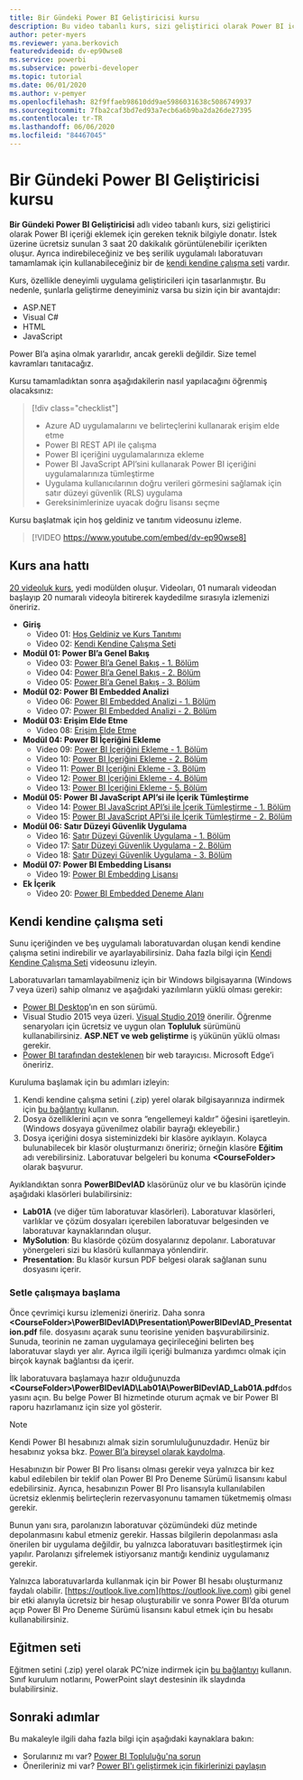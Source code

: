 ```yaml
---
title: Bir Gündeki Power BI Geliştiricisi kursu
description: Bu video tabanlı kurs, sizi geliştirici olarak Power BI içeriği eklemek için gereken teknik bilgiyle donatır.
author: peter-myers
ms.reviewer: yana.berkovich
featuredvideoid: dv-ep90wse8
ms.service: powerbi
ms.subservice: powerbi-developer
ms.topic: tutorial
ms.date: 06/01/2020
ms.author: v-pemyer
ms.openlocfilehash: 82f9ffaeb98610dd9ae5986031638c5086749937
ms.sourcegitcommit: 7fba2caf3bd7ed93a7ecb6a6b9ba2da26de27395
ms.contentlocale: tr-TR
ms.lasthandoff: 06/06/2020
ms.locfileid: "84467045"
---
```

# <a name="power-bi-developer-in-a-day-course"></a>Bir Gündeki Power BI Geliştiricisi kursu

**Bir Gündeki Power BI Geliştiricisi** adlı video tabanlı kurs, sizi geliştirici olarak Power BI içeriği eklemek için gereken teknik bilgiyle donatır. İstek üzerine ücretsiz sunulan 3 saat 20 dakikalık görüntülenebilir içerikten oluşur. Ayrıca indirebileceğiniz ve beş serilik uygulamalı laboratuvarı tamamlamak için kullanabileceğiniz bir de [kendi kendine çalışma seti](#self-study-kit) vardır.

Kurs, özellikle deneyimli uygulama geliştiricileri için tasarlanmıştır. Bu nedenle, şunlarla geliştirme deneyiminiz varsa bu sizin için bir avantajdır:

- ASP.NET
- Visual C#
- HTML
- JavaScript

Power BI’a aşina olmak yararlıdır, ancak gerekli değildir. Size temel kavramları tanıtacağız.

Kursu tamamladıktan sonra aşağıdakilerin nasıl yapılacağını öğrenmiş olacaksınız:

> [!div class="checklist"]
> - Azure AD uygulamalarını ve belirteçlerini kullanarak erişim elde etme
> - Power BI REST API ile çalışma
> - Power BI içeriğini uygulamalarınıza ekleme
> - Power BI JavaScript API’sini kullanarak Power BI içeriğini uygulamalarınıza tümleştirme
> - Uygulama kullanıcılarının doğru verileri görmesini sağlamak için satır düzeyi güvenlik (RLS) uygulama
> - Gereksinimlerinize uyacak doğru lisansı seçme

Kursu başlatmak için hoş geldiniz ve tanıtım videosunu izleme.

> [!VIDEO https://www.youtube.com/embed/dv-ep90wse8]

## <a name="course-outline"></a>Kurs ana hattı

[20 videoluk kurs](https://www.youtube.com/playlist?list=PL1N57mwBHtN1AGWHnJMhtvJCIG_IlC07D), yedi modülden oluşur. Videoları, 01 numaralı videodan başlayıp 20 numaralı videoyla bitirerek kaydedilme sırasıyla izlemenizi öneririz.

- **Giriş**
  - Video 01: [Hoş Geldiniz ve Kurs Tanıtımı](https://www.youtube.com/watch?v=dv-ep90wse8&list=PL1N57mwBHtN1AGWHnJMhtvJCIG_IlC07D)
  - Video 02: [Kendi Kendine Çalışma Seti](https://www.youtube.com/watch?v=X0P9Mdqx7sY&list=PL1N57mwBHtN1AGWHnJMhtvJCIG_IlC07D)
- **Modül 01: Power BI’a Genel Bakış**
  - Video 03: [Power BI’a Genel Bakış - 1. Bölüm](https://www.youtube.com/watch?v=LD3RlDdRi-0&list=PL1N57mwBHtN1AGWHnJMhtvJCIG_IlC07D)
  - Video 04: [Power BI’a Genel Bakış - 2. Bölüm](https://www.youtube.com/watch?v=jmHXlHI5hn0&list=PL1N57mwBHtN1AGWHnJMhtvJCIG_IlC07D)
  - Video 05: [Power BI’a Genel Bakış - 3. Bölüm](https://www.youtube.com/watch?v=uujSR_7cfL4&list=PL1N57mwBHtN1AGWHnJMhtvJCIG_IlC07D)
- **Modül 02: Power BI Embedded Analizi**
  - Video 06: [Power BI Embedded Analizi - 1. Bölüm](https://www.youtube.com/watch?v=2QBnfUwnuMk&list=PL1N57mwBHtN1AGWHnJMhtvJCIG_IlC07D)
  - Video 07: [Power BI Embedded Analizi - 2. Bölüm](https://www.youtube.com/watch?v=7Jda5x7Qe7Q&list=PL1N57mwBHtN1AGWHnJMhtvJCIG_IlC07D)
- **Modül 03: Erişim Elde Etme**
  - Video 08: [Erişim Elde Etme](https://www.youtube.com/watch?v=3dYCMTsDT3c&list=PL1N57mwBHtN1AGWHnJMhtvJCIG_IlC07D)
- **Modül 04: Power BI İçeriğini Ekleme**
  - Video 09: [Power BI İçeriğini Ekleme - 1. Bölüm](https://www.youtube.com/watch?v=caKS8PQJnyo&list=PL1N57mwBHtN1AGWHnJMhtvJCIG_IlC07D)
  - Video 10: [Power BI İçeriğini Ekleme - 2. Bölüm](https://www.youtube.com/watch?v=XbYt8ZX3q9k&list=PL1N57mwBHtN1AGWHnJMhtvJCIG_IlC07D)
  - Video 11: [Power BI İçeriğini Ekleme - 3. Bölüm](https://www.youtube.com/watch?v=mXmFrHuYVh8&list=PL1N57mwBHtN1AGWHnJMhtvJCIG_IlC07D)
  - Video 12: [Power BI İçeriğini Ekleme - 4. Bölüm](https://www.youtube.com/watch?v=9YNm90K8FhA&list=PL1N57mwBHtN1AGWHnJMhtvJCIG_IlC07D)
  - Video 13: [Power BI İçeriğini Ekleme - 5. Bölüm](https://www.youtube.com/watch?v=hnZ7IWHrMFU&list=PL1N57mwBHtN1AGWHnJMhtvJCIG_IlC07D)
- **Modül 05: Power BI JavaScript API’si ile İçerik Tümleştirme**
  - Video 14: [Power BI JavaScript API’si ile İçerik Tümleştirme - 1. Bölüm](https://www.youtube.com/watch?v=wmeEEHQmQqw&list=PL1N57mwBHtN1AGWHnJMhtvJCIG_IlC07D)
  - Video 15: [Power BI JavaScript API’si ile İçerik Tümleştirme - 2. Bölüm](https://www.youtube.com/watch?v=TSEjZl0dGfM&list=PL1N57mwBHtN1AGWHnJMhtvJCIG_IlC07D)
- **Modül 06: Satır Düzeyi Güvenlik Uygulama**
  - Video 16: [Satır Düzeyi Güvenlik Uygulama - 1. Bölüm](https://www.youtube.com/watch?v=8O4hzGI8FFg&list=PL1N57mwBHtN1AGWHnJMhtvJCIG_IlC07D)
  - Video 17: [Satır Düzeyi Güvenlik Uygulama - 2. Bölüm](https://www.youtube.com/watch?v=8mxg8LtLx4I&list=PL1N57mwBHtN1AGWHnJMhtvJCIG_IlC07D)
  - Video 18: [Satır Düzeyi Güvenlik Uygulama - 3. Bölüm](https://www.youtube.com/watch?v=OdgtbIIM9pk&list=PL1N57mwBHtN1AGWHnJMhtvJCIG_IlC07D)
- **Modül 07: Power BI Embedding Lisansı**
  - Video 19: [Power BI Embedding Lisansı](https://www.youtube.com/watch?v=ipmip6ARnks&list=PL1N57mwBHtN1AGWHnJMhtvJCIG_IlC07D)
- **Ek İçerik**
  - Video 20: [Power BI Embedded Deneme Alanı](https://www.youtube.com/watch?v=U3qeQRwWhRc&list=PL1N57mwBHtN1AGWHnJMhtvJCIG_IlC07D)

## <a name="self-study-kit"></a>Kendi kendine çalışma seti

Sunu içeriğinden ve beş uygulamalı laboratuvardan oluşan kendi kendine çalışma setini indirebilir ve ayarlayabilirsiniz. Daha fazla bilgi için [Kendi Kendine Çalışma Seti](https://www.youtube.com/watch?v=X0P9Mdqx7sY) videosunu izleyin.

Laboratuvarları tamamlayabilmeniz için bir Windows bilgisayarına (Windows 7 veya üzeri) sahip olmanız ve aşağıdaki yazılımların yüklü olması gerekir:

- [Power BI Desktop](../fundamentals/desktop-get-the-desktop.md)’ın en son sürümü.
- Visual Studio 2015 veya üzeri. [Visual Studio 2019](https://visualstudio.microsoft.com/downloads/) önerilir. Öğrenme senaryoları için ücretsiz ve uygun olan **Topluluk** sürümünü kullanabilirsiniz. **ASP.NET ve web geliştirme** iş yükünün yüklü olması gerekir.
- [Power BI tarafından desteklenen](../power-bi-browsers.md) bir web tarayıcısı. Microsoft Edge’i öneririz.

Kuruluma başlamak için bu adımları izleyin:

1. Kendi kendine çalışma setini (.zip) yerel olarak bilgisayarınıza indirmek için [bu bağlantıyı](https://aka.ms/deviad-student) kullanın.
1. Dosya özelliklerini açın ve sonra “engellemeyi kaldır” öğesini işaretleyin. (Windows dosyaya güvenilmez olabilir bayrağı ekleyebilir.)
1. Dosya içeriğini dosya sisteminizdeki bir klasöre ayıklayın. Kolayca bulunabilecek bir klasör oluşturmanızı öneririz; örneğin klasöre **Eğitim** adı verebilirsiniz. Laboratuvar belgeleri bu konuma **&lt;CourseFolder&gt;** olarak başvurur.

Ayıklandıktan sonra **PowerBIDevIAD** klasörünüz olur ve bu klasörün içinde aşağıdaki klasörleri bulabilirsiniz:

- **Lab01A** (ve diğer tüm laboratuvar klasörleri). Laboratuvar klasörleri, varlıklar ve çözüm dosyaları içerebilen laboratuvar belgesinden ve laboratuvar kaynaklarından oluşur.
- **MySolution**: Bu klasörde çözüm dosyalarınız depolanır. Laboratuvar yönergeleri sizi bu klasörü kullanmaya yönlendirir.
- **Presentation**: Bu klasör kursun PDF belgesi olarak sağlanan sunu dosyasını içerir.

### <a name="get-started-with-the-kit"></a>Setle çalışmaya başlama

Önce çevrimiçi kursu izlemenizi öneririz. Daha sonra **&lt;CourseFolder&gt;\PowerBIDevIAD\Presentation\PowerBIDevIAD_Presentation.pdf** file. dosyasını açarak sunu teorisine yeniden başvurabilirsiniz. Sunuda, teorinin ne zaman uygulamaya geçirileceğini belirten beş laboratuvar slaydı yer alır. Ayrıca ilgili içeriği bulmanıza yardımcı olmak için birçok kaynak bağlantısı da içerir.

İlk laboratuvara başlamaya hazır olduğunuzda **&lt;CourseFolder&gt;\PowerBIDevIAD\Lab01A\PowerBIDevIAD_Lab01A.pdf**dosyasını açın. Bu belge Power BI hizmetinde oturum açmak ve bir Power BI raporu hazırlamanız için size yol gösterir.

> [!NOTE]
> Kendi Power BI hesabınızı almak sizin sorumluluğunuzdadır. Henüz bir hesabınız yoksa bkz. [Power BI’a bireysel olarak kaydolma](../service-self-service-signup-for-power-bi.md).
>
> Hesabınızın bir Power BI Pro lisansı olması gerekir veya yalnızca bir kez kabul edilebilen bir teklif olan Power BI Pro Deneme Sürümü lisansını kabul edebilirsiniz. Ayrıca, hesabınızın Power BI Pro lisansıyla kullanılabilen ücretsiz eklenmiş belirteçlerin rezervasyonunu tamamen tüketmemiş olması gerekir.
>
> Bunun yanı sıra, parolanızın laboratuvar çözümündeki düz metinde depolanmasını kabul etmeniz gerekir. Hassas bilgilerin depolanması asla önerilen bir uygulama değildir, bu yalnızca laboratuvarı basitleştirmek için yapılır. Parolanızı şifrelemek istiyorsanız mantığı kendiniz uygulamanız gerekir.
>
> Yalnızca laboratuvarlarda kullanmak için bir Power BI hesabı oluşturmanız faydalı olabilir. [https://outlook.live.com](https://outlook.live.com) gibi genel bir etki alanıyla ücretsiz bir hesap oluşturabilir ve sonra Power BI’da oturum açıp Power BI Pro Deneme Sürümü lisansını kabul etmek için bu hesabı kullanabilirsiniz.

## <a name="instructor-kit"></a>Eğitmen seti

Eğitmen setini (.zip) yerel olarak PC’nize indirmek için [bu bağlantıyı](https://aka.ms/deviad-instructor) kullanın. Sınıf kurulum notlarını, PowerPoint slayt destesinin ilk slaydında bulabilirsiniz.

## <a name="next-steps"></a>Sonraki adımlar

Bu makaleyle ilgili daha fazla bilgi için aşağıdaki kaynaklara bakın:

- Sorularınız mı var? [Power BI Topluluğu'na sorun](https://community.powerbi.com/)
- Önerileriniz mi var? [Power BI'ı geliştirmek için fikirlerinizi paylaşın](https://ideas.powerbi.com/)

